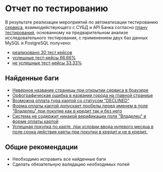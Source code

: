 # Отчет по тестированию 

В результате реализации мероприятий по автоматизации тестированию [сервиса](https://github.com/Evgenii083/QA-Diploma/blob/main/aqa-shop.jar), взаимодействующего с СУБД и API Банка согласно [плану тестирования](https://github.com/Evgenii083/QA-Diploma/blob/main/Test-plan.md), основанному на предварительном анализе исследовательного тестирования, с применением двух баз данных MySQL и PostgreSQL получено:

- [реализовано 30 тест кейсов](https://drive.google.com/open?id=13xrvDaK6_yUnaK7syqB7ewGQPXKgpI0D&authuser=eugeny.rybalkin%40gmail.com&usp=drive_fs)
- [успешные тест-кейсы 66.66%](https://drive.google.com/open?id=148zmFIyVACdIvBR0LNDkrFMsRb9kKRpd&authuser=eugeny.rybalkin%40gmail.com&usp=drive_fs) 
- [не успешные тест-кейсы 33.33%](https://drive.google.com/open?id=140pu0TEIfmefBtUeoEM7ve0JiJzD7Yan&authuser=eugeny.rybalkin%40gmail.com&usp=drive_fs)

## Найденные баги 
- [Неверное название страницы при открытии сервиса в браузере](https://github.com/Evgenii083/QA-Diploma/issues/6)
- [Орфографическая ошибка в названии города на главной странице](https://github.com/Evgenii083/QA-Diploma/issues/5)
- [Возможна оплата тура картой со статусом "DECLINED"](https://github.com/Evgenii083/QA-Diploma/issues/4)
- [Форма оплаты картой допускает пробелы перед именем в поле "Владелец" при покупке как в кредит так и без него](https://github.com/Evgenii083/QA-Diploma/issues/3)
- [Система не содержит никакой верификации поля "Владелец" в форме оплаты картой](https://github.com/Evgenii083/QA-Diploma/issues/2)
- [Успешная покупка по карте, при условии ввода нулевого месяца в поле срока действия карты при покупки в кредит и не в кредит.](https://github.com/Evgenii083/QA-Diploma/issues/1)

## Общие рекомендации 
- Необходимо исправить все найденные баги
- Сделать обязательную валидацию необходимых полей

